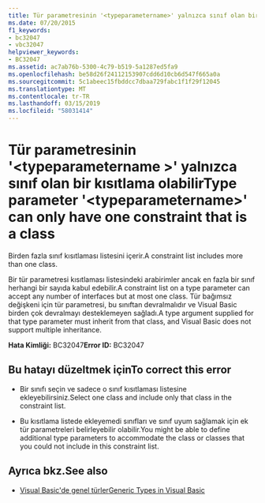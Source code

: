 ```yaml
---
title: Tür parametresinin '<typeparametername>' yalnızca sınıf olan bir kısıtlama olabilir
ms.date: 07/20/2015
f1_keywords:
- bc32047
- vbc32047
helpviewer_keywords:
- BC32047
ms.assetid: ac7ab76b-5300-4c79-b519-5a1287ed5fa9
ms.openlocfilehash: be58d26f24112153907cdd6d10cb6d547f665a0a
ms.sourcegitcommit: 5c1abeec15fbddcc7dbaa729fabc1f1f29f12045
ms.translationtype: MT
ms.contentlocale: tr-TR
ms.lasthandoff: 03/15/2019
ms.locfileid: "58031414"
---
```

# <a name="type-parameter-typeparametername-can-only-have-one-constraint-that-is-a-class"></a><span data-ttu-id="f72ab-102">Tür parametresinin '\<typeparametername >' yalnızca sınıf olan bir kısıtlama olabilir</span><span class="sxs-lookup"><span data-stu-id="f72ab-102">Type parameter '\<typeparametername>' can only have one constraint that is a class</span></span>
<span data-ttu-id="f72ab-103">Birden fazla sınıf kısıtlaması listesini içerir.</span><span class="sxs-lookup"><span data-stu-id="f72ab-103">A constraint list includes more than one class.</span></span>  
  
 <span data-ttu-id="f72ab-104">Bir tür parametresi kısıtlaması listesindeki arabirimler ancak en fazla bir sınıf herhangi bir sayıda kabul edebilir.</span><span class="sxs-lookup"><span data-stu-id="f72ab-104">A constraint list on a type parameter can accept any number of interfaces but at most one class.</span></span> <span data-ttu-id="f72ab-105">Tür bağımsız değişkeni için tür parametresi, bu sınıftan devralmalıdır ve Visual Basic birden çok devralmayı desteklemeyen sağladı.</span><span class="sxs-lookup"><span data-stu-id="f72ab-105">A type argument supplied for that type parameter must inherit from that class, and Visual Basic does not support multiple inheritance.</span></span>  
  
 <span data-ttu-id="f72ab-106">**Hata Kimliği:** BC32047</span><span class="sxs-lookup"><span data-stu-id="f72ab-106">**Error ID:** BC32047</span></span>  
  
## <a name="to-correct-this-error"></a><span data-ttu-id="f72ab-107">Bu hatayı düzeltmek için</span><span class="sxs-lookup"><span data-stu-id="f72ab-107">To correct this error</span></span>  
  
-   <span data-ttu-id="f72ab-108">Bir sınıfı seçin ve sadece o sınıf kısıtlaması listesine ekleyebilirsiniz.</span><span class="sxs-lookup"><span data-stu-id="f72ab-108">Select one class and include only that class in the constraint list.</span></span>  
  
-   <span data-ttu-id="f72ab-109">Bu kısıtlama listede ekleyemedi sınıfları ve sınıf uyum sağlamak için ek tür parametreleri belirleyebilir olabilir.</span><span class="sxs-lookup"><span data-stu-id="f72ab-109">You might be able to define additional type parameters to accommodate the class or classes that you could not include in this constraint list.</span></span>  
  
## <a name="see-also"></a><span data-ttu-id="f72ab-110">Ayrıca bkz.</span><span class="sxs-lookup"><span data-stu-id="f72ab-110">See also</span></span>

- [<span data-ttu-id="f72ab-111">Visual Basic'de genel türler</span><span class="sxs-lookup"><span data-stu-id="f72ab-111">Generic Types in Visual Basic</span></span>](../../visual-basic/programming-guide/language-features/data-types/generic-types.md)

